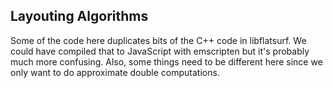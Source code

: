## Layouting Algorithms

Some of the code here duplicates bits of the C++ code in libflatsurf. We could have compiled that to JavaScript with emscripten but it's probably much more confusing. Also, some things need to be different here since we only want to do approximate double computations.
